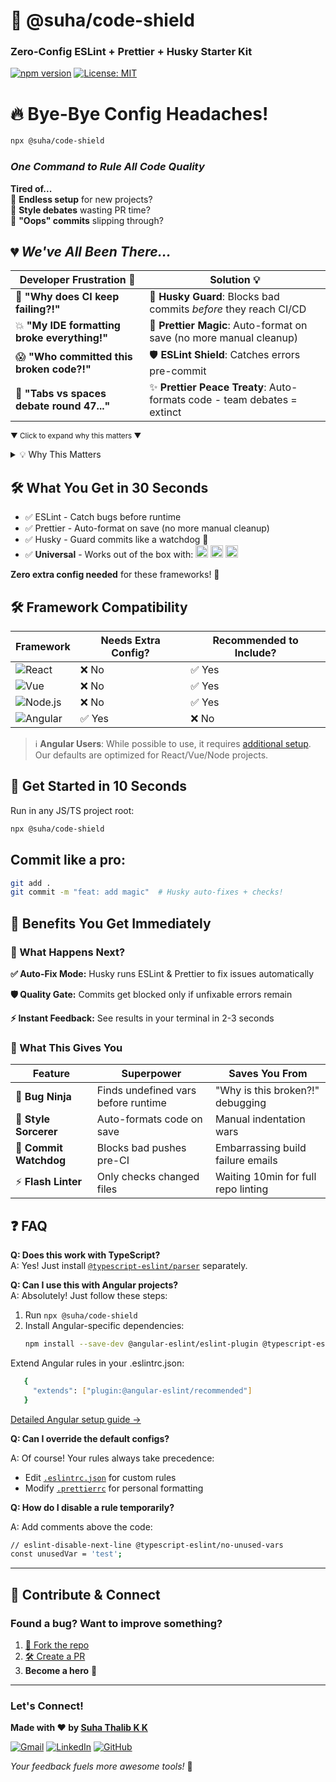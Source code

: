# 🚀 **@suha/code-shield**  
### **Zero-Config ESLint + Prettier + Husky Starter Kit**  

[![npm version](https://img.shields.io/badge/Version-1.0.0-blue)](https://www.npmjs.com/package/@suha/dev-starter)
[![License: MIT](https://img.shields.io/badge/License-MIT-green.svg)](https://opensource.org/licenses/MIT)

# 🔥 **Bye-Bye Config Headaches!**  

```bash
npx @suha/code-shield
```

### _One Command to Rule All Code Quality_  

**Tired of...**  
🔧 **Endless setup** for new projects?  
🤬 **Style debates** wasting PR time?  
🚨 **"Oops" commits** slipping through?  


## 💔 _We've All Been There..._

| Developer Frustration 😤         |    Solution 💡                                                                 |
|----------------------------------|---------------------------------------------------------------------------------|
| 🚨 **"Why does CI keep failing?!"** | 🐶 **Husky Guard**: Blocks bad commits *before* they reach CI/CD                |
| 💥 **"My IDE formatting broke everything!"** | 🎨 **Prettier Magic**: Auto-format on save (no more manual cleanup)             |
| 😱 **"Who committed this broken code?!"** | 🛡️ **ESLint Shield**: Catches errors pre-commit                                 |
| 🥊 **"Tabs vs spaces debate round 47..."** | ✨ **Prettier Peace Treaty**: Auto-formats code - team debates = extinct        |

<sub>▼ Click to expand why this matters ▼</sub>

<details>
<summary>💡 Why This Matters</summary>

1. **Save 3-5 hours/week** on code reviews arguing about style  
2. **Reduce CI failures** by 80%+ with pre-commit checks  
3. **Onboard new devs faster** with consistent standards  
</details>

## 🛠 What You Get in 30 Seconds

- ✅ ESLint - Catch bugs before runtime
- ✅ Prettier - Auto-format on save (no more manual cleanup)
- ✅ Husky - Guard commits like a watchdog 🐶
- ✅ **Universal** - Works out of the box with: <img src="https://img.shields.io/badge/Node.js-339933?logo=nodedotjs" height="20"> <img src="https://img.shields.io/badge/React-20232A?logo=react" height="20">  <img src="https://img.shields.io/badge/Vue-4FC08D?logo=vuedotjs" height="20">  

**Zero extra config needed** for these frameworks! 🎉


## 🛠 Framework Compatibility

| Framework | Needs Extra Config? | Recommended to Include? |  
|-----------|---------------------|-------------------------|  
| ![React](https://img.shields.io/badge/-React-61DAFB?logo=react) | ❌ No | ✅ Yes |  
| ![Vue](https://img.shields.io/badge/-Vue-4FC08D?logo=vuedotjs) | ❌ No | ✅ Yes |  
| ![Node.js](https://img.shields.io/badge/-Node.js-339933?logo=nodedotjs) | ❌ No | ✅ Yes |  
| ![Angular](https://img.shields.io/badge/-Angular-DD0031?logo=angular) | ✅ Yes | ❌ No |  


> ℹ️ **Angular Users**: While possible to use, it requires [additional setup](FAQ.md#angular-configuration).  
> Our defaults are optimized for React/Vue/Node projects.


## 🚀 Get Started in 10 Seconds

Run in any JS/TS project root:

```bash
npx @suha/code-shield
```

 ## Commit like a pro:
 
```bash
git add .
git commit -m "feat: add magic"  # Husky auto-fixes + checks!
```
## 🚀 Benefits You Get Immediately

### 🎉 What Happens Next?

 **✅ Auto-Fix Mode:** Husky runs ESLint & Prettier to fix issues automatically

  **🛡️ Quality Gate:** Commits get blocked only if unfixable errors remain

  **⚡ Instant Feedback:** See results in your terminal in 2-3 seconds

### 🌟 What This Gives You


| Feature               | Superpower                                  | Saves You From                          |
|-----------------------|---------------------------------------------|------------------------------------------|
| 🐞 **Bug Ninja**      | Finds undefined vars before runtime         | "Why is this broken?!" debugging         |
| 🎨 **Style Sorcerer** | Auto-formats code on save                   | Manual indentation wars                  |
| 🐶 **Commit Watchdog**| Blocks bad pushes pre-CI                    | Embarrassing build failure emails        |
| ⚡ **Flash Linter**   | Only checks changed files                   | Waiting 10min for full repo linting      |

 
## ❓ FAQ

**Q: Does this work with TypeScript?**  
A: Yes! Just install [`@typescript-eslint/parser`](https://npmjs.com/package/@typescript-eslint/parser) separately.

**Q: Can I use this with Angular projects?**  
A: Absolutely! Just follow these steps:  
1. Run `npx @suha/code-shield`  
2. Install Angular-specific dependencies:  
   ```bash
   npm install --save-dev @angular-eslint/eslint-plugin @typescript-eslint/parser
   ```
Extend Angular rules in your .eslintrc.json:
   
 ```bash
    {
      "extends": ["plugin:@angular-eslint/recommended"]
    }
```
[Detailed Angular setup guide →](https://github.com/angular-eslint/angular-eslint)

**Q: Can I override the default configs?**

A: Of course! Your rules always take precedence:
  - Edit [`.eslintrc.json`](https://eslint.org/docs/latest/use/configure/) for custom rules
  - Modify [`.prettierrc`](https://prettier.io/docs/options.html) for personal formatting

**Q: How do I disable a rule temporarily?**

A: Add comments above the code:
 ```bash
// eslint-disable-next-line @typescript-eslint/no-unused-vars
const unusedVar = 'test';
```
---
## 👥 Contribute & Connect

### Found a bug? Want to improve something?  
1. [🔱 Fork the repo](https://docs.github.com/en/get-started/quickstart/fork-a-repo)  
2. [🛠 Create a PR](https://docs.github.com/en/pull-requests/collaborating-with-pull-requests/proposing-changes-to-your-work-with-pull-requests/creating-a-pull-request)  
3. **Become a hero** 🦸  

---

### Let's Connect! 

**Made with ❤️ by [Suha Thalib K K](https://suhathalibkk.github.io/suha-thalib-resume/)**  

 [![Gmail](https://img.shields.io/badge/Gmail-%23D14836?style=flat&logo=gmail&logoColor=white)](mailto:suha.thalib@gmail.com)  [![LinkedIn](https://img.shields.io/badge/LinkedIn-%230A66C2?style=flat&logo=linkedin&logoColor=white)](https://www.linkedin.com/in/suhathalib/)  [![GitHub](https://img.shields.io/badge/GitHub-%23181717?style=flat&logo=github&logoColor=white)](https://github.com/suhaThalibKK)

*Your feedback fuels more awesome tools!* 🚀
